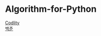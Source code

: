 # Algorithm-for-Python

<a href="https://app.codility.com/programmers/">Codlity</a><br>
<a href="https://www.acmicpc.net//">백준</a>
